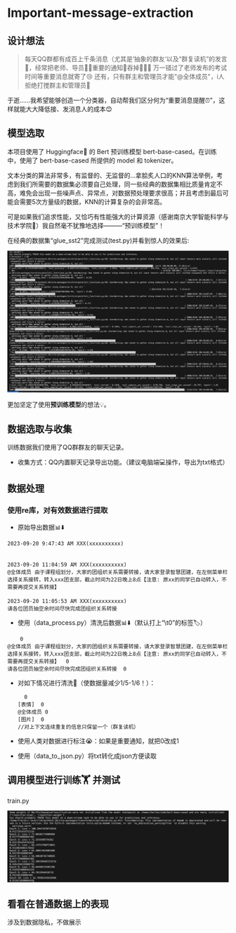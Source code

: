 # Important-message-extraction

## 设计想法

> 每天QQ群都有成百上千条消息（尤其是‘抽象的群友‘以及“群复读机”的发言💬，经常把老师、导员🧑‍🏫重要的通知📢吞掉💢💢💢
> 万一错过了老师发布的考试时间等重要消息就寄了😢
> 还有，只有群主和管理员才能"@全体成员"，i人拒绝打搅群主和管理员👿

于逝......我希望能够创造一个分类器，自动帮我们区分何为“重要消息提醒⏰”，这样就能大大降低接、发消息人的成本😊

## 模型选取

本项目使用了 Huggingface🤗 的 Bert 预训练模型 bert-base-cased。在训练中，使用了 bert-base-cased 所提供的 model 和 tokenizer。

文本分类的算法非常多，有监督的、无监督的...拿脍炙人口的KNN算法举例，考虑到我们所需要的数据集必须要自己处理，同一些经典的数据集相比质量肯定不高，难免会出现一些噪声点、异常点，对数据预处理要求很高；并且考虑到最后可能会需要5次方量级的数据，KNN的计算复杂的会非常高。

可是如果我们追求性能，又恰巧有性能强大的计算资源（感谢南京大学智能科学与技术学院🙏）我自然毫不犹豫地选择———“预训练模型”！

在经典的数据集“glue_sst2”完成测试(test.py)并看到惊人的效果后:

![](test-performance.png)

更加坚定了使用**预训练模型**的想法💡。

## 数据选取与收集

训练数据我们使用了QQ群群友的聊天记录。

- 收集方式：QQ内置聊天记录导出功能。（建议电脑端💻操作，导出为txt格式）

## 数据处理

### 使用re库，对有效数据进行提取

- 原始导出数据📊⬇️

```
2023-09-20 9:47:43 AM XXX(xxxxxxxxxx)


2023-09-20 11:04:59 AM XXX(xxxxxxxxxx)
@全体成员 由于课程组划分，大家的团组织关系需要转接，请大家登录智慧团建，在左侧菜单栏选择关系接转，转入xxx团支部，截止时间为22日晚上8点【注意: 原xx的同学已自动转入，不需要再提交关系转接】

2023-09-20 11:05:53 AM XXX(xxxxxxxxxx)
请各位团员抽空余时间尽快完成团组织关系转接
```

- 使用（data_process.py）清洗后数据📊⬇️（默认打上“\t0”的标签🏷️）

```
	0
@全体成员 由于课程组划分，大家的团组织关系需要转接，请大家登录智慧团建，在左侧菜单栏选择关系接转，转入xxx团支部，截止时间为22日晚上8点【注意: 原xx的同学已自动转入，不需要再提交关系转接】  0
请各位团员抽空余时间尽快完成团组织关系转接  0
```

- 对如下情况进行清洗🧽（使数据量减少1/5-1/6！）：

  ```
  	0
  [表情]	0
  @全体成员	0
  [图片]	0
  //对上下文连续重复的信息只保留一个（群复读机）
  ```

- 使用人类对数据进行标注😭：如果是重要通知，就把0改成1

- 使用（data_to_json.py）将txt转化成json方便读取

## 调用模型进行训练🏋️ 并测试

train.py

![](train-performance.png)

## 看看在普通数据上的表现

涉及到数据隐私，不做展示
